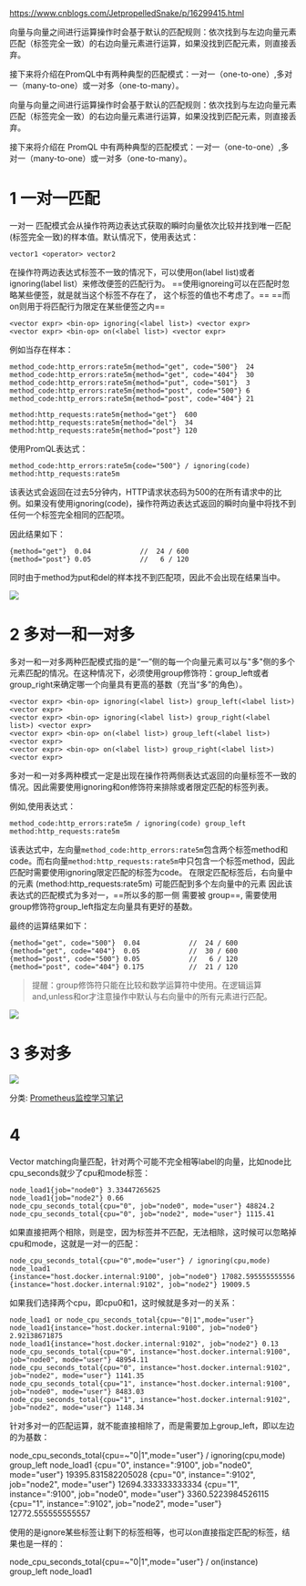 
https://www.cnblogs.com/JetpropelledSnake/p/16299415.html

向量与向量之间进行运算操作时会基于默认的匹配规则：依次找到与左边向量元素匹配（标签完全一致）的右边向量元素进行运算，如果没找到匹配元素，则直接丢弃。

接下来将介绍在PromQL中有两种典型的匹配模式：一对一（one-to-one）,多对一（many-to-one）或一对多（one-to-many）。

向量与向量之间进行运算操作时会基于默认的匹配规则：依次找到与左边向量元素匹配（标签完全一致）的右边向量元素进行运算，如果没找到匹配元素，则直接丢弃。

接下来将介绍在 PromQL 中有两种典型的匹配模式：一对一（one-to-one）,多对一（many-to-one）或一对多（one-to-many）。



# 1 一对一匹配

一对一 匹配模式会从操作符两边表达式获取的瞬时向量依次比较并找到唯一匹配(标签完全一致)的样本值。默认情况下，使用表达式：
```
vector1 <operator> vector2
```

在操作符两边表达式标签不一致的情况下，可以使用on(label list)或者ignoring(label list）来修改便签的匹配行为。
==使用ignoreing可以在匹配时忽略某些便签，就是就当这个标签不存在了， 这个标签的值也不考虑了。==
==而on则用于将匹配行为限定在某些便签之内==
```
<vector expr> <bin-op> ignoring(<label list>) <vector expr>
<vector expr> <bin-op> on(<label list>) <vector expr>
```

例如当存在样本：
```
method_code:http_errors:rate5m{method="get", code="500"}  24
method_code:http_errors:rate5m{method="get", code="404"}  30
method_code:http_errors:rate5m{method="put", code="501"}  3
method_code:http_errors:rate5m{method="post", code="500"} 6
method_code:http_errors:rate5m{method="post", code="404"} 21

method:http_requests:rate5m{method="get"}  600
method:http_requests:rate5m{method="del"}  34
method:http_requests:rate5m{method="post"} 120
```

使用PromQL表达式：
```
method_code:http_errors:rate5m{code="500"} / ignoring(code) method:http_requests:rate5m
```

该表达式会返回在过去5分钟内，HTTP请求状态码为500的在所有请求中的比例。如果没有使用ignoring(code)，操作符两边表达式返回的瞬时向量中将找不到任何一个标签完全相同的匹配项。


因此结果如下：
```
{method="get"}  0.04            //  24 / 600
{method="post"} 0.05            //   6 / 120
```

同时由于method为put和del的样本找不到匹配项，因此不会出现在结果当中。


![](https://img2022.cnblogs.com/blog/1354564/202205/1354564-20220522224145816-1961346373.png)

# 2 多对一和一对多

多对一和一对多两种匹配模式指的是“一”侧的每一个向量元素可以与"多"侧的多个元素匹配的情况。在这种情况下，必须使用group修饰符：group_left或者group_right来确定哪一个向量具有更高的基数（充当“多”的角色）。

```
<vector expr> <bin-op> ignoring(<label list>) group_left(<label list>) <vector expr>
<vector expr> <bin-op> ignoring(<label list>) group_right(<label list>) <vector expr>
<vector expr> <bin-op> on(<label list>) group_left(<label list>) <vector expr>
<vector expr> <bin-op> on(<label list>) group_right(<label list>) <vector expr>
```

多对一和一对多两种模式一定是出现在操作符两侧表达式返回的向量标签不一致的情况。因此需要使用ignoring和on修饰符来排除或者限定匹配的标签列表。

例如,使用表达式：

```
method_code:http_errors:rate5m / ignoring(code) group_left method:http_requests:rate5m
```

该表达式中，左向量`method_code:http_errors:rate5m`包含两个标签method和code。而右向量`method:http_requests:rate5m`中只包含一个标签method，因此匹配时需要使用ignoring限定匹配的标签为code。 
在限定匹配标签后，右向量中的元素 (method:http_requests:rate5m) 可能匹配到多个左向量中的元素 因此该表达式的匹配模式为多对一，==所以多的那一侧 需要被 group==,  需要使用group修饰符group_left指定左向量具有更好的基数。



最终的运算结果如下：

```
{method="get", code="500"}  0.04            //  24 / 600
{method="get", code="404"}  0.05            //  30 / 600
{method="post", code="500"} 0.05            //   6 / 120
{method="post", code="404"} 0.175           //  21 / 120
```

> 提醒：group修饰符只能在比较和数学运算符中使用。在逻辑运算and,unless和or才注意操作中默认与右向量中的所有元素进行匹配。


![](https://img2022.cnblogs.com/blog/1354564/202205/1354564-20220522224304185-545664108.png)



# 3 多对多


![](https://img2022.cnblogs.com/blog/1354564/202205/1354564-20220522224324815-1108801453.png)

分类: [Prometheus监控学习笔记](https://www.cnblogs.com/JetpropelledSnake/category/1359803.html)


# 4 #


Vector matching向量匹配，针对两个可能不完全相等label的向量，比如node比cpu_seconds就少了cpu和mode标签：
```
node_load1{job="node0"} 3.33447265625
node_load1{job="node2"} 0.66
node_cpu_seconds_total{cpu="0", job="node0", mode="user"} 48824.2
node_cpu_seconds_total{cpu="0", job="node2", mode="user"} 1115.41
```



如果直接把两个相除，则是空，因为标签并不匹配，无法相除，这时候可以忽略掉cpu和mode，这就是一对一的匹配：
```
node_cpu_seconds_total{cpu="0",mode="user"} / ignoring(cpu,mode) node_load1
{instance="host.docker.internal:9100", job="node0"} 17082.595555555556
{instance="host.docker.internal:9102", job="node2"} 19009.5
```



如果我们选择两个cpu，即cpu0和1，这时候就是多对一的关系：
```
node_load1 or node_cpu_seconds_total{cpu=~"0|1",mode="user"}
node_load1{instance="host.docker.internal:9100", job="node0"} 2.92138671875
node_load1{instance="host.docker.internal:9102", job="node2"} 0.13
node_cpu_seconds_total{cpu="0", instance="host.docker.internal:9100", job="node0", mode="user"} 48954.11
node_cpu_seconds_total{cpu="0", instance="host.docker.internal:9102", job="node2", mode="user"} 1141.35
node_cpu_seconds_total{cpu="1", instance="host.docker.internal:9100", job="node0", mode="user"} 8483.03
node_cpu_seconds_total{cpu="1", instance="host.docker.internal:9102", job="node2", mode="user"} 1148.34
```




针对多对一的匹配运算，就不能直接相除了，而是需要加上group_left，即以左边的为基数：

node_cpu_seconds_total{cpu=~"0|1",mode="user"} / ignoring(cpu,mode) group_left node_load1
{cpu="0", instance=":9100", job="node0", mode="user"} 19395.831582205028
{cpu="0", instance=":9102", job="node2", mode="user"} 12694.333333333334
{cpu="1", instance=":9100", job="node0", mode="user"} 3360.5223984526115
{cpu="1", instance=":9102", job="node2", mode="user"} 12772.555555555557



使用的是ignore某些标签让剩下的标签相等，也可以on直接指定匹配的标签，结果也是一样的：

node_cpu_seconds_total{cpu=~"0|1",mode="user"} / on(instance) group_left node_load1

